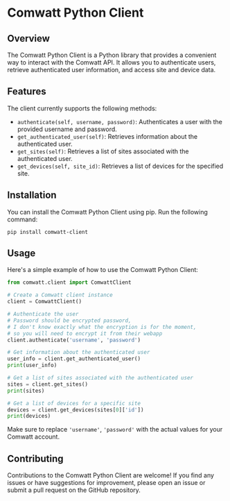 # Comwatt Python Client

## Overview
The Comwatt Python Client is a Python library that provides a convenient way to interact with the Comwatt API. It allows you to authenticate users, retrieve authenticated user information, and access site and device data.

## Features
The client currently supports the following methods:

- `authenticate(self, username, password)`: Authenticates a user with the provided username and password.
- `get_authenticated_user(self)`: Retrieves information about the authenticated user.
- `get_sites(self)`: Retrieves a list of sites associated with the authenticated user.
- `get_devices(self, site_id)`: Retrieves a list of devices for the specified site.

## Installation
You can install the Comwatt Python Client using pip. Run the following command:

```
pip install comwatt-client
```

## Usage
Here's a simple example of how to use the Comwatt Python Client:

```python
from comwatt.client import ComwattClient

# Create a Comwatt client instance
client = ComwattClient()

# Authenticate the user
# Password should be encrypted password,
# I don't know exactly what the encryption is for the moment,
# so you will need to encrypt it from their webapp
client.authenticate('username', 'password')

# Get information about the authenticated user
user_info = client.get_authenticated_user()
print(user_info)

# Get a list of sites associated with the authenticated user
sites = client.get_sites()
print(sites)

# Get a list of devices for a specific site
devices = client.get_devices(sites[0]['id'])
print(devices)
```

Make sure to replace `'username'`, `'password'` with the actual values for your Comwatt account.

## Contributing
Contributions to the Comwatt Python Client are welcome! If you find any issues or have suggestions for improvement, please open an issue or submit a pull request on the GitHub repository.
